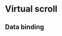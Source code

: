 # Virtual scroll

<style>
  .list {
    border: 1px solid var(--col-pri);
    max-height: 500px;
    gap:16px;
    overflow: auto;
  }
  .listItem {
    border: 1px solid var(--col-pri);
    border-radius: 4px;
    display:flex;
    gap:8px;
    margin: 3px 10px;
    width: 90%;
  }
</style>

## Data binding

<hhl-live-editor title="" htmlCode='
    <template>
    <div class="flexCol  gap-4">
    <H_btn @click="load">Load</H_btn>
     <div class="flexCol  gap-4">
      <H_virtual-list data-key="id" :data-sources="list" class="list shadow">
        <template v-slot:header>
          <div>Headline..</div>
        </template>
        <template v-slot="data">
          <div class="listItem shadow">
            <span>Id: {{ data.item.id }}</span>
            <span>Row: {{ data.item.val1 }}</span>
            <span>Group: {{ data.item.val2 }}</span>
            <span>Val3: {{ data.item.val3 }}</span>
            <span>Val4: {{ data.item.val4 }}</span>
          </div>
        </template>
      </H_virtual-list>
    </div>
    </div>
    </template>
    <script>
    // import { getData } from "dataSource";
    const { getData } = fakeImport;
    const list = ref([]);
    function load() {
      const d = getData(40000);
      list.value = d;
    }
    return {list, load}
    </script>
'>
</hhl-live-editor>

<br>
